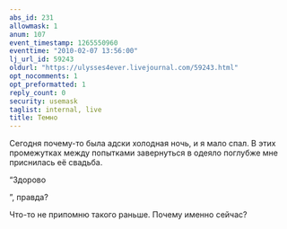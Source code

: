 ```yaml
---
abs_id: 231
allowmask: 1
anum: 107
event_timestamp: 1265550960
eventtime: "2010-02-07 13:56:00"
lj_url_id: 59243
oldurl: "https://ulysses4ever.livejournal.com/59243.html"
opt_nocomments: 1
opt_preformatted: 1
reply_count: 0
security: usemask
taglist: internal, live
title: Темно
---
```


Сегодня почему-то была адски холодная ночь, и я мало спал. В этих
промежутках между попытками завернуться в одеяло поглубже мне приснилась
её свадьба.

“Здорово

”, правда?  
  
Что-то не припомню такого раньше. Почему именно сейчас?

